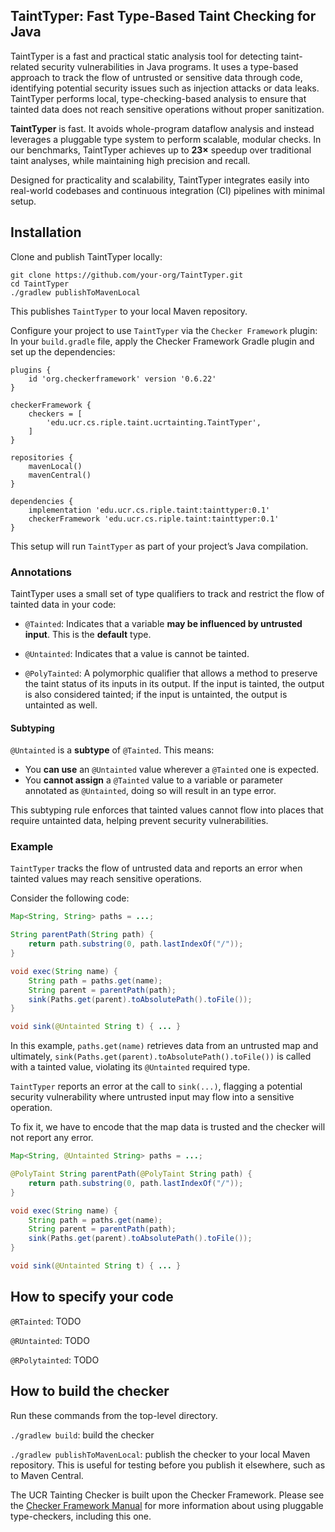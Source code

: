 ## TaintTyper: Fast Type-Based Taint Checking for Java 

TaintTyper is a fast and practical static analysis tool for detecting taint-related security vulnerabilities in Java programs. It uses a type-based approach to track the flow of untrusted or sensitive data through code, identifying potential security issues such as injection attacks or data leaks. TaintTyper performs local, type-checking-based analysis to ensure that tainted data does not reach sensitive operations without proper sanitization.

**TaintTyper** is fast. It avoids whole-program dataflow analysis and instead leverages a pluggable type system to perform scalable, modular checks. In our benchmarks, TaintTyper achieves up to **23×** speedup over traditional taint analyses, while maintaining high precision and recall.

Designed for practicality and scalability, TaintTyper integrates easily into real-world codebases and continuous integration (CI) pipelines with minimal setup.


## Installation
Clone and publish TaintTyper locally:
```
git clone https://github.com/your-org/TaintTyper.git
cd TaintTyper
./gradlew publishToMavenLocal
```
This publishes `TaintTyper` to your local Maven repository.

Configure your project to use `TaintTyper` via the `Checker Framework` plugin:
In your `build.gradle` file, apply the Checker Framework Gradle plugin and set up the dependencies:
```
plugins {
    id 'org.checkerframework' version '0.6.22'
}

checkerFramework {
    checkers = [
        'edu.ucr.cs.riple.taint.ucrtainting.TaintTyper',
    ]
}

repositories {
    mavenLocal()
    mavenCentral()
}

dependencies {
    implementation 'edu.ucr.cs.riple.taint:tainttyper:0.1'
    checkerFramework 'edu.ucr.cs.riple.taint:tainttyper:0.1'
}
```

This setup will run `TaintTyper` as part of your project’s Java compilation.

### Annotations

TaintTyper uses a small set of type qualifiers to track and restrict the flow of tainted data in your code:

- `@Tainted`: Indicates that a variable **may be influenced by untrusted input**. This is the __default__ type.
  
- `@Untainted`: Indicates that a value is cannot be tainted.

- `@PolyTainted`: A polymorphic qualifier that allows a method to preserve the taint status of its inputs in its output. If the input is tainted, the output is also considered tainted; if the input is untainted, the output is untainted as well.

#### Subtyping

`@Untainted` is a **subtype** of `@Tainted`. This means:

- You **can use** an `@Untainted` value wherever a `@Tainted` one is expected.
- You **cannot assign** a `@Tainted` value to a variable or parameter annotated as `@Untainted`, doing so will result in an type error.

This subtyping rule enforces that tainted values cannot flow into places that require untainted data, helping prevent security vulnerabilities.


### Example

`TaintTyper` tracks the flow of untrusted data and reports an error when tainted values may reach sensitive operations.

Consider the following code:

```java
Map<String, String> paths = ...;

String parentPath(String path) {
    return path.substring(0, path.lastIndexOf("/"));
}

void exec(String name) {
    String path = paths.get(name);
    String parent = parentPath(path);
    sink(Paths.get(parent).toAbsolutePath().toFile());
}

void sink(@Untainted String t) { ... }
```
In this example, `paths.get(name)` retrieves data from an untrusted map and ultimately, `sink(Paths.get(parent).toAbsolutePath().toFile())` is called with a tainted value, violating its `@Untainted` required type.

`TaintTyper` reports an error at the call to `sink(...)`, flagging a potential security vulnerability where untrusted input may flow into a sensitive operation.

To fix it, we have to encode that the map data is trusted and the checker will not report any error.
```java
Map<String, @Untainted String> paths = ...;

@PolyTaint String parentPath(@PolyTaint String path) {
    return path.substring(0, path.lastIndexOf("/"));
}

void exec(String name) {
    String path = paths.get(name);
    String parent = parentPath(path);
    sink(Paths.get(parent).toAbsolutePath().toFile());
}

void sink(@Untainted String t) { ... }
```


## How to specify your code


`@RTainted`:
TODO

`@RUntainted`:
TODO

`@RPolytainted`:
TODO

## How to build the checker

Run these commands from the top-level directory.

`./gradlew build`: build the checker

`./gradlew publishToMavenLocal`: publish the checker to your local Maven repository.
This is useful for testing before you publish it elsewhere, such as to Maven Central.

The UCR Tainting Checker is built upon the Checker Framework.  Please see
the [Checker Framework Manual](https://checkerframework.org/manual/) for
more information about using pluggable type-checkers, including this one.
